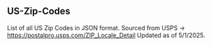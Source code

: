 ## US-Zip-Codes
List of all US Zip Codes in JSON format. 
Sourced from USPS -> https://postalpro.usps.com/ZIP_Locale_Detail
Updated as of 5/1/2025.

